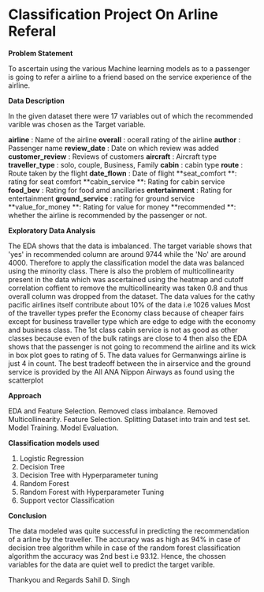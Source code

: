 # Classification Project On Arline Referal

**Problem Statement**

To ascertain using the various Machine learning models as to a passenger is going to refer a airline to a friend based on the service experience of the airline.

**Data Description**

In the given dataset there were 17 variables out of which the recommended varible was chosen as the Target variable.

**airline** : Name of the airline
**overall** : ocerall rating of the airline
**author** : Passenger name
**review_date** : Date on which review was added
**customer_review** : Reviews of customers
**aircraft** : Aircraft type
**traveller_type** : solo, couple, Business, Family
**cabin** : cabin type
**route** : Route taken by the flight
**date_flown** : Date of flight
**seat_comfort **: rating for seat comfort
**cabin_service **: Rating for cabin service
**food_bev** : Rating for food amd ancillaries
**entertainment** : Rating for entertainment
**ground_service** : rating for ground service
**value_for_money **: Rating for value for money
**recommended **: whether the airline is recommended by the passenger or not.

**Exploratory Data Analysis**

The EDA shows that the data is imbalanced. The target variable shows that 'yes' in recommended column are around 9744 while the 'No' are around 4000. Therefore to apply the classification model the data was balanced using the minority class.
There is also the problem of multicollinearity present in the data which was ascertained using the heatmap and cutoff correlation coffient to remove the multicollinearity was taken 0.8 and thus overall column was dropped from the dataset.
The data values for the cathy pacific airlines itself contribute about 10% of the data i.e 1026 values
Most of the traveller types prefer the Economy class because of cheaper fairs except for business traveller type which are edge to edge with the economy and business class.
The 1st class cabin service is not as good as other classes because even of the bulk ratings are close to 4 then also the EDA shows that the passenger is not going to recommend the airline and its wick in box plot goes to rating of 5.
The data values for Germanwings airline is just 4 in count.
The best tradeoff between the in airservice and the ground service is provided by the All ANA Nippon Airways as found using the scatterplot

**Approach**

EDA and Feature Selection.
Removed class imbalance.
Removed Multicollinearity.
Feature Selection.
Splitting Dataset into train and test set.
Model Training.
Model Evaluation.

**Classification models used**

1. Logistic Regression
2. Decision Tree
3. Decision Tree with Hyperparameter tuning
4. Random Forest
5. Random Forest with Hyperparameter Tuning
6. Support vector Classification

**Conclusion**

The data modeled was quite successful in predicting the recommendation of a arline by the traveller. The accuracy was as high as 94% in case of decision tree algorithm while in case of the random forest classification algorithm the accuracy was 2nd best i.e 93.12. Hence, the chossen variables for the data are quiet well to predict the target varible.

Thankyou and Regards
Sahil D. Singh
